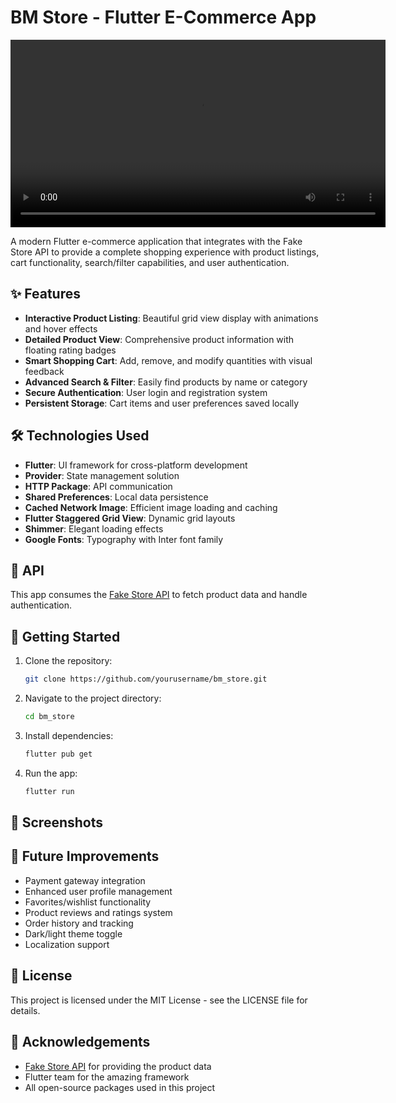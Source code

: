 # BM Store - Flutter E-Commerce App

<div align="center">
  <video src="BM_store.mp4" width="600" controls></video>
</div>

A modern Flutter e-commerce application that integrates with the Fake Store API to provide a complete shopping experience with product listings, cart functionality, search/filter capabilities, and user authentication.

## ✨ Features


- **Interactive Product Listing**: Beautiful grid view display with animations and hover effects
- **Detailed Product View**: Comprehensive product information with floating rating badges
- **Smart Shopping Cart**: Add, remove, and modify quantities with visual feedback
- **Advanced Search & Filter**: Easily find products by name or category
- **Secure Authentication**: User login and registration system
- **Persistent Storage**: Cart items and user preferences saved locally

## 🛠️ Technologies Used

- **Flutter**: UI framework for cross-platform development
- **Provider**: State management solution
- **HTTP Package**: API communication
- **Shared Preferences**: Local data persistence
- **Cached Network Image**: Efficient image loading and caching
- **Flutter Staggered Grid View**: Dynamic grid layouts
- **Shimmer**: Elegant loading effects
- **Google Fonts**: Typography with Inter font family

## 🔌 API

This app consumes the [Fake Store API](https://fakestoreapi.com/) to fetch product data and handle authentication.

## 🚀 Getting Started

1. Clone the repository:
   ```bash
   git clone https://github.com/yourusername/bm_store.git
   ```
2. Navigate to the project directory:
   ```bash
   cd bm_store
   ```
3. Install dependencies:
   ```bash
   flutter pub get
   ```
4. Run the app:
   ```bash
   flutter run
   ```

## 📱 Screenshots

<div align="center">
  <!-- Screenshots will be added here -->
</div>

## 🔮 Future Improvements

- Payment gateway integration
- Enhanced user profile management
- Favorites/wishlist functionality
- Product reviews and ratings system
- Order history and tracking
- Dark/light theme toggle
- Localization support

## 📄 License

This project is licensed under the MIT License - see the LICENSE file for details.

## 👏 Acknowledgements

- [Fake Store API](https://fakestoreapi.com/) for providing the product data
- Flutter team for the amazing framework
- All open-source packages used in this project
